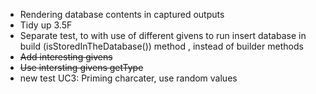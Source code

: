 - Rendering database contents in captured outputs
- Tidy up 3.5F
- Separate test, to with use of different givens to run insert database in build (isStoredInTheDatabase()) method
, instead of builder methods
- ~~Add interesting givens~~
- ~~Use intersting givens getType~~
- new test UC3: Priming charcater, use random values